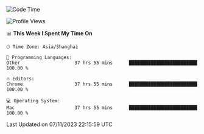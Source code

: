 <!--START_SECTION:waka-->
![Code Time](http://img.shields.io/badge/Code%20Time-1%2C505%20hrs%2036%20mins-blue)

![Profile Views](http://img.shields.io/badge/Profile%20Views-0-blue)

📊 **This Week I Spent My Time On** 

```text
🕑︎ Time Zone: Asia/Shanghai

💬 Programming Languages: 
Other                    37 hrs 55 mins      █████████████████████████   100.00 % 

🔥 Editors: 
Chrome                   37 hrs 55 mins      █████████████████████████   100.00 % 

💻 Operating System: 
Mac                      37 hrs 55 mins      █████████████████████████   100.00 % 
```


 Last Updated on 07/11/2023 22:15:59 UTC
<!--END_SECTION:waka-->